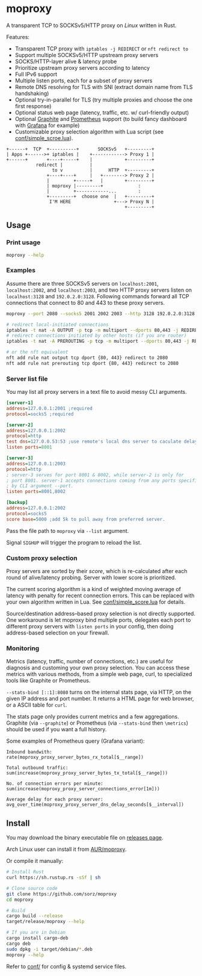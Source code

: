 # moproxy

A transparent TCP to SOCKSv5/HTTP proxy on *Linux* written in Rust.

Features:

 * Transparent TCP proxy with `iptables -j REDIRECT` or `nft redirect to`
 * Support multiple SOCKSv5/HTTP upstream proxy servers
 * SOCKS/HTTP-layer alive & latency probe
 * Prioritize upstream proxy servers according to latency
 * Full IPv6 support
 * Multiple listen ports, each for a subset of proxy servers
 * Remote DNS resolving for TLS with SNI (extract domain name from TLS
   handshaking)
 * Optional try-in-parallel for TLS (try multiple proxies and choose the one
   first response)
 * Optional status web page (latency, traffic, etc. w/ curl-friendly output)
 * Optional [Graphite](https://graphite.readthedocs.io/) and
   [Prometheus](https://prometheus.io/) support
   (to build fancy dashboard with [Grafana](https://grafana.com/) for example)
 * Customizable proxy selection algorithm with Lua script (see
   [conf/simple_scroe.lua](conf/simple_score.lua)).

```
+------+  TCP  +----------+       SOCKSv5   +---------+
| Apps +------>+ iptables |    +------------> Proxy 1 |
+------+       +----+-----+    |            +---------+
           redirect |          |
                 to v          |      HTTP  +---------+
               +----+----+     |   +--------> Proxy 2 |
               |         +-----+   |        +---------+
               | moproxy |---------+             :
               |         +------------...        :
               +---------+  choose one  |   +---------+
                I'M HERE                +---> Proxy N |
                                            +---------+
```

## Usage

### Print usage
```bash
moproxy --help
```
### Examples

Assume there are three SOCKSv5 servers on `localhost:2001`, `localhost:2002`,
and `localhost:2003`, and two HTTP proxy servers listen on `localhost:3128`
and `192.0.2.0:3128`.
Following commands forward all TCP connections that connect to 80 and 443 to
these proxy servers.

```bash
moproxy --port 2080 --socks5 2001 2002 2003 --http 3128 192.0.2.0:3128

# redirect local-initiated connections
iptables -t nat -A OUTPUT -p tcp -m multiport --dports 80,443 -j REDIRECT --to-port 2080
# redirect connections initiated by other hosts (if you are router)
iptables -t nat -A PREROUTING -p tcp -m multiport --dports 80,443 -j REDIRECT --to-port 2080

# or the nft equivalent
nft add rule nat output tcp dport {80, 443} redirect to 2080
nft add rule nat prerouting tcp dport {80, 443} redirect to 2080
```

### Server list file
You may list all proxy servers in a text file to avoid messy CLI arguments.

```ini
[server-1]
address=127.0.0.1:2001 ;required
protocol=socks5 ;required

[server-2]
address=127.0.0.1:2002
protocol=http
test dns=127.0.0.53:53 ;use remote's local dns server to caculate delay
listen ports=8001

[server-3]
address=127.0.0.1:2003
protocol=http
; server-3 serves for port 8001 & 8002, while server-2 is only for
; port 8001. server-1 accepts connections coming from any ports specified
; by CLI argument --port.
listen ports=8001,8002

[backup]
address=127.0.0.1:2002
protocol=socks5
score base=5000 ;add 5k to pull away from preferred server.
```

Pass the file path to `moproxy` via `--list` argument.

Signal `SIGHUP` will trigger the program to reload the list.

### Custom proxy selection
Proxy servers are sorted by their *score*, which is re-calculated after each
round of alive/latency probing. Server with lower score is prioritized.

The current scoring algorithm is a kind of weighted moving average of latency
with penalty for recent connection errors. This can be replaced with your own
algorithm written in Lua. See [conf/simple_score.lua](conf/simple_score.lua)
for details.

Source/destination address–based proxy selection is not directly supported.
One workaround is let moproxy bind multiple ports, delegates each port to
different proxy servers with `listen ports` in your config, then doing
address-based selection on your firewall.

### Monitoring
Metrics (latency, traffic, number of connections, etc.) are useful for
diagnosis and customing your own proxy selection. You can access these
metrics with various methods, from a simple web page, curl, to specialized
tools like Graphite or Prometheus.

`--stats-bind [::1]:8080` turns on the internal stats page, via HTTP, on the
given IP address and port number. It returns a HTML page for web browser,
or a ASCII table for `curl`.

The stats page only provides current metrics and a few aggregations. Graphite
(via `--graphite`) or Prometheus (via `--stats-bind` then `\metrics`) should
be used if you want a full history.

Some examples of Prometheus query (Grafana variant):

```
Inbound bandwith:
rate(moproxy_proxy_server_bytes_rx_total[$__range])

Total outbound traffic:
sum(increase(moproxy_proxy_server_bytes_tx_total[$__range]))

No. of connection errors per minute:
sum(increase(moproxy_proxy_server_connections_error[1m]))

Average delay for each proxy server:
avg_over_time(moproxy_proxy_server_dns_delay_seconds[$__interval])
```

## Install

You may download the binary executable file on
[releases page](https://github.com/sorz/moproxy/releases).

Arch Linux user can install it from
[AUR/moproxy](https://aur.archlinux.org/packages/moproxy/).

Or compile it manually:

```bash
# Install Rust
curl https://sh.rustup.rs -sSf | sh

# Clone source code
git clone https://github.com/sorz/moproxy
cd moproxy

# Build
cargo build --release
target/release/moproxy --help

# If you are in Debian
cargo install cargo-deb
cargo deb
sudo dpkg -i target/debian/*.deb
moproxy --help
```

Refer to [conf/](conf/) for config & systemd service files. 
